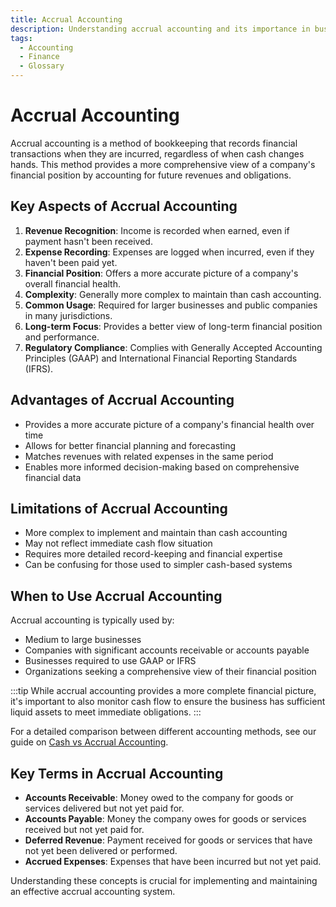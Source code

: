 ```yaml
---
title: Accrual Accounting
description: Understanding accrual accounting and its importance in business finance
tags:
  - Accounting
  - Finance
  - Glossary
---
```


# Accrual Accounting

Accrual accounting is a method of bookkeeping that records financial transactions when they are incurred, regardless of when cash changes hands. This method provides a more comprehensive view of a company's financial position by accounting for future revenues and obligations.

## Key Aspects of Accrual Accounting

1. **Revenue Recognition**: Income is recorded when earned, even if payment hasn't been received.
2. **Expense Recording**: Expenses are logged when incurred, even if they haven't been paid yet.
3. **Financial Position**: Offers a more accurate picture of a company's overall financial health.
4. **Complexity**: Generally more complex to maintain than cash accounting.
5. **Common Usage**: Required for larger businesses and public companies in many jurisdictions.
6. **Long-term Focus**: Provides a better view of long-term financial position and performance.
7. **Regulatory Compliance**: Complies with Generally Accepted Accounting Principles (GAAP) and International Financial Reporting Standards (IFRS).

## Advantages of Accrual Accounting

- Provides a more accurate picture of a company's financial health over time
- Allows for better financial planning and forecasting
- Matches revenues with related expenses in the same period
- Enables more informed decision-making based on comprehensive financial data

## Limitations of Accrual Accounting

- More complex to implement and maintain than cash accounting
- May not reflect immediate cash flow situation
- Requires more detailed record-keeping and financial expertise
- Can be confusing for those used to simpler cash-based systems

## When to Use Accrual Accounting

Accrual accounting is typically used by:

- Medium to large businesses
- Companies with significant accounts receivable or accounts payable
- Businesses required to use GAAP or IFRS
- Organizations seeking a comprehensive view of their financial position

:::tip
While accrual accounting provides a more complete financial picture, it's important to also monitor cash flow to ensure the business has sufficient liquid assets to meet immediate obligations.
:::

For a detailed comparison between different accounting methods, see our guide on [Cash vs Accrual Accounting](cash-vs-accrual).

## Key Terms in Accrual Accounting

- **Accounts Receivable**: Money owed to the company for goods or services delivered but not yet paid for.
- **Accounts Payable**: Money the company owes for goods or services received but not yet paid for.
- **Deferred Revenue**: Payment received for goods or services that have not yet been delivered or performed.
- **Accrued Expenses**: Expenses that have been incurred but not yet paid.

Understanding these concepts is crucial for implementing and maintaining an effective accrual accounting system.
